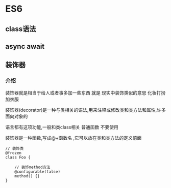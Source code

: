 # ES6

## class语法

## async await

## 装饰器

### 介绍

装饰器就是相当于给人或者事多加一些东西  就是 现实中装饰类似的意思 化妆打扮加衣服

装饰器(decorator)是一种与类相关的语法,用来注释或修改类和类方法和属性,许多面向对象的

语言都有这项功能,一般和类class相关 普通函数 不要使用

装饰器是一种函数,写成@+函数名 ,它可以放在类和类方法的定义前面

```
// 装饰类
@frozen
class Foo {

    // 装饰method方法
    @configurable(false)
    method() {}
}
```
